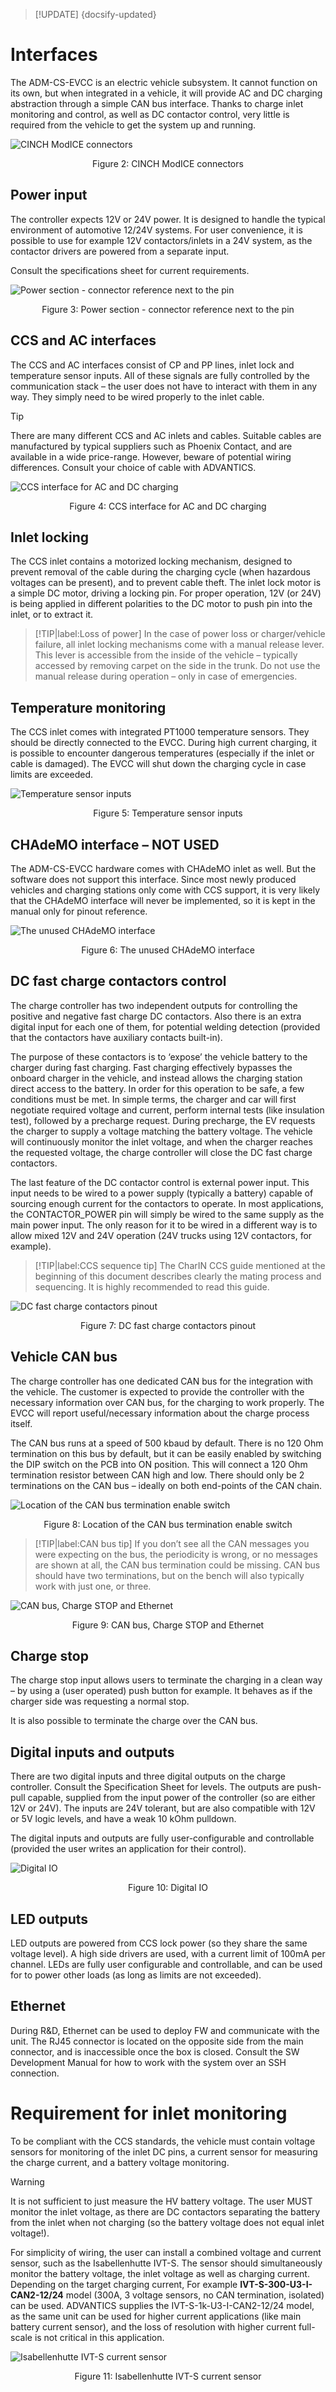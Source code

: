 > [!UPDATE] {docsify-updated}
# Interfaces

The ADM-CS-EVCC is an electric vehicle subsystem. It cannot function on its own, but when integrated
in a vehicle, it will provide AC and DC charging abstraction through a simple CAN bus interface.
Thanks to charge inlet monitoring and control, as well as DC contactor control, very little is
required from the vehicle to get the system up and running.

![CINCH ModICE connectors](images/PEV_connector.png "CINCH ModICE connectors")
<figcaption style="text-align: center">Figure 2: CINCH ModICE connectors</figcaption>

## Power input

The controller expects 12V or 24V power. It is designed to handle the typical environment of
automotive 12/24V systems. For user convenience, it is possible to use for example 12V
contactors/inlets in a 24V system, as the contactor drivers are powered from a separate input.

Consult the specifications sheet for current requirements.

<div class="bigger-300">

![Power section - connector reference next to the pin](images/ADM-CS-EVCC_multipart_power.svg "Power section - connector reference next to the pin")
</div>
<figcaption style="text-align: center">Figure 3: Power section - connector reference next to the pin</figcaption>

## CCS and AC interfaces

The CCS and AC interfaces consist of CP and PP lines, inlet lock and temperature sensor inputs.
All of these signals are fully controlled by the communication stack – the user does not have to
interact with them in any way. They simply need to be wired properly to the inlet cable.

> [!TIP]
> There are many different CCS and AC inlets and cables. Suitable cables are manufactured by typical
> suppliers such as Phoenix Contact, and are available in a wide price-range. However, beware of
> potential wiring differences. Consult your choice of cable with ADVANTICS.

<div class="bigger-300">

![CCS interface for AC and DC charging](images/ADM-CS-EVCC_multipart_CCS.svg "CCS interface for AC and DC charging")
</div>
<figcaption style="text-align: center">Figure 4: CCS interface for AC and DC charging</figcaption>

## Inlet locking

The CCS inlet contains a motorized locking mechanism, designed to prevent removal of the cable during
the charging cycle (when hazardous voltages can be present), and to prevent cable theft. The inlet
lock motor is a simple DC motor, driving a locking pin. For proper operation, 12V (or 24V) is being
applied in different polarities to the DC motor to push pin into the inlet, or to extract it.

> [!TIP|label:Loss of power]
> In the case of power loss or charger/vehicle failure, all inlet locking
> mechanisms come with a manual release lever. This lever is accessible from the inside of the
> vehicle – typically accessed by removing carpet on the side in the trunk. Do not use the manual
> release during operation – only in case of emergencies.

## Temperature monitoring

The CCS inlet comes with integrated PT1000 temperature sensors. They should be directly connected to
the EVCC. During high current charging, it is possible to encounter dangerous temperatures
(especially if the inlet or cable is damaged). The EVCC will shut down the charging cycle in case
limits are exceeded.

<div class="bigger-300">

![Temperature sensor inputs](images/ADM-CS-EVCC_multipart_temp.svg "Temperature sensor inputs")
</div>
<figcaption style="text-align: center">Figure 5: Temperature sensor inputs</figcaption>

## CHAdeMO interface – NOT USED

The ADM-CS-EVCC hardware comes with CHAdeMO inlet as well. But the software does not support this
interface. Since most newly produced vehicles and charging stations only come with CCS support, it
is very likely that the CHAdeMO interface will never be implemented, so it is kept in the manual
only for pinout reference.

<div class="bigger-300">

![The unused CHAdeMO interface](images/ADM-CS-EVCC_multipart_CHADEMO.svg "The unused CHAdeMO interface")
</div>
<figcaption style="text-align: center">Figure 6: The unused CHAdeMO interface</figcaption>

## DC fast charge contactors control

The charge controller has two independent outputs for controlling the positive and negative fast
charge DC contactors. Also there is an extra digital input for each one of them, for potential
welding detection (provided that the contactors have auxiliary contacts built-in).

The purpose of these contactors is to ‘expose’ the vehicle battery to the charger during fast
charging. Fast charging effectively bypasses the onboard charger in the vehicle, and instead allows
the charging station direct access to the battery. In order for this operation to be safe, a few
conditions must be met. In simple terms, the charger and car will first negotiate required voltage
and current, perform internal tests (like insulation test), followed by a precharge request. During
precharge, the EV requests the charger to supply a voltage matching the battery voltage. The vehicle
will continuously monitor the inlet voltage, and when the charger reaches the requested voltage, the
charge controller will close the DC fast charge contactors.

The last feature of the DC contactor control is external power input. This input needs to be wired
to a power supply (typically a battery) capable of sourcing enough current for the contactors to
operate. In most applications, the CONTACTOR_POWER pin will simply be wired to the same supply as
the main power input. The only reason for it to be wired in a different way is to allow mixed 12V
and 24V operation (24V trucks using 12V contactors, for example).

> [!TIP|label:CCS sequence tip]
> The CharIN CCS guide mentioned at the beginning of this document describes clearly the mating
> process and sequencing. It is highly recommended to read this guide.

<div class="bigger-300">

![DC fast charge contactors pinout](images/ADM-CS-EVCC_multipart_contactors.svg "DC fast charge contactors pinout")
</div>
<figcaption style="text-align: center">Figure 7: DC fast charge contactors pinout</figcaption>

## Vehicle CAN bus

The charge controller has one dedicated CAN bus for the integration with the vehicle. The customer
is expected to provide the controller with the necessary information over CAN bus, for the charging
to work properly. The EVCC will report useful/necessary information about the charge process itself.

The CAN bus runs at a speed of 500 kbaud by default. There is no 120 Ohm termination on this bus by
default, but it can be easily enabled by switching the DIP switch on the PCB into ON position. This
will connect a 120 Ohm termination resistor between CAN high and low. There should only be 2
terminations on the CAN bus – ideally on both end-points of the CAN chain.

![Location of the CAN bus termination enable switch](images/CAN_term.jpg "Location of the CAN bus termination enable switch")
<figcaption style="text-align: center">Figure 8: Location of the CAN bus termination enable switch</figcaption>

> [!TIP|label:CAN bus tip]
> If you don’t see all the CAN messages you were expecting on the bus, the periodicity is wrong, or
> no messages are shown at all, the CAN bus termination could be missing. CAN bus should have two
> terminations, but on the bench will also typically work with just one, or three.

<div class="bigger-300">

![CAN bus, Charge STOP and Ethernet](images/ADM-CS-EVCC_multipart_COMM.svg "CAN bus, Charge STOP and Ethernet")
</div>
<figcaption style="text-align: center">Figure 9: CAN bus, Charge STOP and Ethernet</figcaption>

## Charge stop

The charge stop input allows users to terminate the charging in a clean way – by using a (user
operated) push button for example. It behaves as if the charger side was requesting a normal stop.

It is also possible to terminate the charge over the CAN bus.

## Digital inputs and outputs

There are two digital inputs and three digital outputs on the charge controller. Consult the
Specification Sheet for levels. The outputs are push-pull capable, supplied from the input power of
the controller (so are either 12V or 24V). The inputs are 24V tolerant, but are also compatible with
12V or 5V logic levels, and have a weak 10 kOhm pulldown.

The digital inputs and outputs are fully user-configurable and controllable (provided the user
writes an application for their control).

<div class="bigger-300">

![Digital IO](images/ADM-CS-EVCC_multipart_dig.svg "Digital IO")
</div>
<figcaption style="text-align: center">Figure 10: Digital IO</figcaption>

## LED outputs

LED outputs are powered from CCS lock power (so they share the same voltage level). A high side
drivers are used, with a current limit of 100mA per channel. LEDs are fully user configurable and
controllable, and can be used for to power other loads (as long as limits are not exceeded).

## Ethernet

During R&D, Ethernet can be used to deploy FW and communicate with the unit. The RJ45 connector is
located on the opposite side from the main connector, and is inaccessible once the box is closed.
Consult the SW Development Manual for how to work with the system over an SSH connection.

# Requirement for inlet monitoring

To be compliant with the CCS standards, the vehicle must contain voltage sensors for monitoring of
the inlet DC pins, a current sensor for measuring the charge current, and a battery voltage monitoring.

> [!WARNING]
> It is not sufficient to just measure the HV battery voltage. The user MUST monitor the inlet
> voltage, as there are DC contactors separating the battery from the inlet when not charging (so
> the battery voltage does not equal inlet voltage!).

For simplicity of wiring, the user can install a combined voltage and current sensor, such as the
Isabellenhutte IVT-S. The sensor should simultaneously monitor the battery voltage, the inlet
voltage as well as charging current. Depending on the target charging current, For example
**IVT-S-300-U3-I-CAN2-12/24** model (300A, 3 voltage sensors, no CAN termination, isolated) can be
used. ADVANTICS supplies the IVT-S-1k-U3-I-CAN2-12/24 model, as the same unit can be used for higher
current applications (like main battery current sensor), and the loss of resolution with higher
current full-scale is not critical in this application.

<div class="bigger-300">

![Isabellenhutte IVT-S current sensor](images/IVT-S.JPG "Isabellenhutte IVT-S current sensor")
</div>
<figcaption style="text-align: center">Figure 11: Isabellenhutte IVT-S current sensor</figcaption>
